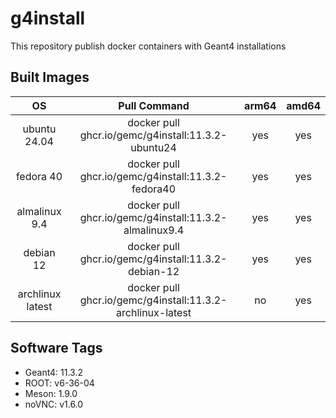 # g4install

This repository publish docker containers with Geant4 installations


## Built Images 

|        OS        |                        Pull Command                        | arm64 |  amd64   |
|:----------------:|:----------------------------------------------------------:|:-----:|:--------:|
|   ubuntu 24.04   |     docker pull ghcr.io/gemc/g4install:11.3.2-ubuntu24     |  yes  |   yes    |
|    fedora 40     |     docker pull ghcr.io/gemc/g4install:11.3.2-fedora40     |  yes  |   yes    |
|  almalinux 9.4   |   docker pull ghcr.io/gemc/g4install:11.3.2-almalinux9.4   |  yes  |   yes    |
|    debian 12     |    docker pull ghcr.io/gemc/g4install:11.3.2-debian-12     |  yes  |   yes    |
| archlinux latest | docker pull ghcr.io/gemc/g4install:11.3.2-archlinux-latest |  no   |   yes    |


## Software Tags

 - Geant4: 11.3.2
 - ROOT: v6-36-04
 - Meson: 1.9.0
 - noVNC: v1.6.0



